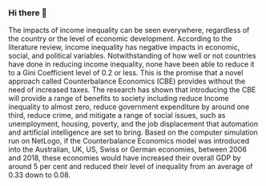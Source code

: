 ### Hi there 👋

The impacts of income inequality can be seen everywhere, regardless of
the country or the level of economic development. According to the
literature review, income inequality has negative impacts in economic,
social, and political variables. Notwithstanding of how well or not
countries have done in reducing income inequality, none have been able
to reduce it to a Gini Coefficient level of 0.2 or less.
This is the promise that a novel approach called Counterbalance
Economics (CBE) provides without the need of increased taxes. The
research has shown that introducing the CBE will provide a range of
benefits to society including reduce Income inequality to almost zero,
reduce government expenditure by around one third, reduce crime, and
mitigate a range of social issues, such as unemployment, housing,
poverty, and the job displacement that automation and artificial
intelligence are set to bring.
Based on the computer simulation run on NetLogo, if the Counterbalance
Economics model was introduced into the Australian, UK, US, Swiss or
German economies, between 2006 and 2018, these economies would
have increased their overall GDP by around 5 per cent and reduced their
level of inequality from an average of 0.33 down to 0.08.
